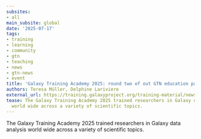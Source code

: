 ```yaml
---
subsites:
- all
main_subsite: global
date: '2025-07-17'
tags:
- training
- learning
- community
- gtn
- teaching
- news
- gtn-news
- event
title: 'Galaxy Training Academy 2025: round two of out GTN education party!'
authors: Teresa Müller, Delphine Lariviere
external_url: https://training.galaxyproject.org/training-material/news/2025/07/17/gta-overview.html
tease: The Galaxy Training Academy 2025 trained researchers in Galaxy data analysis
  world wide across a variety of scientific topics.
---
```

The Galaxy Training Academy 2025 trained researchers in Galaxy data analysis world wide across a variety of scientific topics.